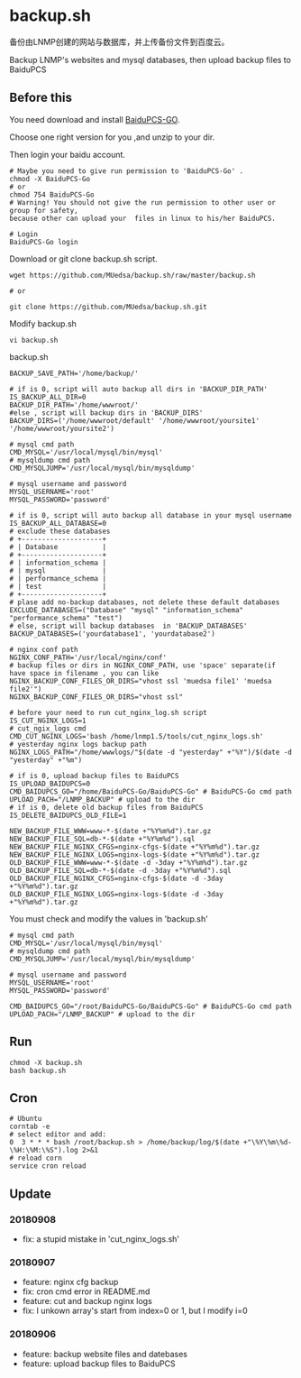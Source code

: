 # backup.sh

备份由LNMP创建的网站与数据库，并上传备份文件到百度云。

Backup LNMP's websites and mysql databases, then upload backup files to BaiduPCS

## Before this

You need download and install [BaiduPCS-GO](https://github.com/iikira/BaiduPCS-Go/releases/latest).

Choose one right version for you ,and unzip to your dir.

Then login your baidu account.
```
# Maybe you need to give run permission to 'BaiduPCS-Go' .
chmod -X BaiduPCS-Go 
# or
chmod 754 BaiduPCS-Go 
# Warning! You should not give the run permission to other user or group for safety, 
because other can upload your  files in linux to his/her BaiduPCS.

# Login
BaiduPCS-Go login
```

Download or git clone backup.sh script.
```
wget https://github.com/MUedsa/backup.sh/raw/master/backup.sh

# or

git clone https://github.com/MUedsa/backup.sh.git
```

Modify backup.sh
```
vi backup.sh
```

backup.sh
```
BACKUP_SAVE_PATH='/home/backup/'

# if is 0, script will auto backup all dirs in 'BACKUP_DIR_PATH'
IS_BACKUP_ALL_DIR=0
BACKUP_DIR_PATH='/home/wwwroot/'
#else , script will backup dirs in 'BACKUP_DIRS'
BACKUP_DIRS=('/home/wwwroot/default' '/home/wwwroot/yoursite1' '/home/wwwroot/yoursite2')

# mysql cmd path
CMD_MYSQL='/usr/local/mysql/bin/mysql'
# mysqldump cmd path
CMD_MYSQLJUMP='/usr/local/mysql/bin/mysqldump'

# mysql username and password
MYSQL_USERNAME='root'
MYSQL_PASSWORD='password'

# if is 0, script will auto backup all database in your mysql username
IS_BACKUP_ALL_DATABASE=0
# exclude these databases
# +--------------------+
# | Database           |
# +--------------------+
# | information_schema |
# | mysql              |
# | performance_schema |
# | test               |
# +--------------------+
# plase add no-backup databases, not delete these default databases
EXCLUDE_DATABASES=("Database" "mysql" "information_schema" "performance_schema" "test")
# else, script will backup databases  in 'BACKUP_DATABASES'
BACKUP_DATABASES=('yourdatabase1', 'yourdatabase2')

# nginx conf path
NGINX_CONF_PATH='/usr/local/nginx/conf'
# backup files or dirs in NGINX_CONF_PATH, use 'space' separate(if have space in filename , you can like NGINX_BACKUP_CONF_FILES_OR_DIRS="vhost ssl 'muedsa file1' 'muedsa file2'")
NGINX_BACKUP_CONF_FILES_OR_DIRS="vhost ssl"

# before your need to run cut_nginx_log.sh script
IS_CUT_NGINX_LOGS=1
# cut_ngix_logs cmd
CMD_CUT_NGINX_LOGS='bash /home/lnmp1.5/tools/cut_nginx_logs.sh'
# yesterday nginx logs backup path
NGINX_LOGS_PATH="/home/wwwlogs/"$(date -d "yesterday" +"%Y")/$(date -d "yesterday" +"%m")

# if is 0, upload backup files to BaiduPCS
IS_UPLOAD_BAIDUPCS=0
CMD_BAIDUPCS_GO="/home/BaiduPCS-Go/BaiduPCS-Go" # BaiduPCS-Go cmd path
UPLOAD_PACH="/LNMP_BACKUP" # upload to the dir
# if is 0, delete old backup files from BaiduPCS
IS_DELETE_BAIDUPCS_OLD_FILE=1

NEW_BACKUP_FILE_WWW=www-*-$(date +"%Y%m%d").tar.gz
NEW_BACKUP_FILE_SQL=db-*-$(date +"%Y%m%d").sql
NEW_BACKUP_FILE_NGINX_CFGS=nginx-cfgs-$(date +"%Y%m%d").tar.gz
NEW_BACKUP_FILE_NGINX_LOGS=nginx-logs-$(date +"%Y%m%d").tar.gz
OLD_BACKUP_FILE_WWW=www-*-$(date -d -3day +"%Y%m%d").tar.gz
OLD_BACKUP_FILE_SQL=db-*-$(date -d -3day +"%Y%m%d").sql
OLD_BACKUP_FILE_NGINX_CFGS=nginx-cfgs-$(date -d -3day +"%Y%m%d").tar.gz
OLD_BACKUP_FILE_NGINX_LOGS=nginx-logs-$(date -d -3day +"%Y%m%d").tar.gz
```

You must check and modify the values in 'backup.sh'
```
# mysql cmd path
CMD_MYSQL='/usr/local/mysql/bin/mysql'
# mysqldump cmd path
CMD_MYSQLJUMP='/usr/local/mysql/bin/mysqldump'

# mysql username and password
MYSQL_USERNAME='root'
MYSQL_PASSWORD='password' 

CMD_BAIDUPCS_GO="/root/BaiduPCS-Go/BaiduPCS-Go" # BaiduPCS-Go cmd path
UPLOAD_PACH="/LNMP_BACKUP" # upload to the dir
```

## Run
```
chmod -X backup.sh
bash backup.sh
```

## Cron
```
# Ubuntu
corntab -e
# select editor and add:
0  3 * * * bash /root/backup.sh > /home/backup/log/$(date +"\%Y\%m\%d-\%H:\%M:\%S").log 2>&1
# reload corn
service cron reload
```

## Update

### 20180908
- fix: a stupid mistake in 'cut_nginx_logs.sh'

### 20180907
- feature: nginx cfg backup
- fix: cron cmd error in README.md
- feature: cut and backup nginx logs
- fix: I unkown array's start from index=0 or 1, but I modify i=0

### 20180906 
- feature: backup website files and datebases
- feature: upload backup files to BaiduPCS